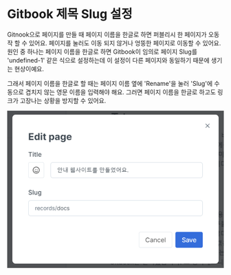 # Gitbook 제목 Slug 설정

Gitnook으로 페이지를 만들 때 페이지 이름을 한글로 하면 퍼블리시 한 페이지가 오동작 할 수 있어요. 페이지를 눌러도 이동 되지 않거나 엉뚱한 페이지로 이동할 수 있어요. 원인 중 하나는 페이지 이름을 한글로 하면 Gitbook이 임의로 페이지 Slug를 'undefined-1' 같은 식으로 설정하는데 이 설정이 다른 페이지와 동일하기 때문에 생기는 현상이예요.

그래서 페이지 이름을 한글로 할 때는 페이지 이름 옆에 'Rename'을 눌러 'Slug'에 수동으로 겹치지 않는 영문 이름을 입력해야 해요. 그러면 페이지 이름을 한글로 하고도 링크가 고장나는 상황을 방지할 수 있어요.

![](<../../.gitbook/assets/image (1).png>)
